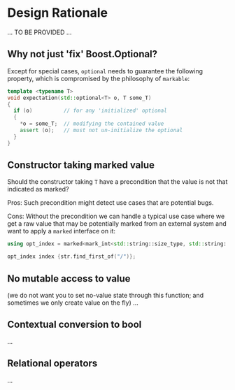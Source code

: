 # Design Rationale

... TO BE PROVIDED ...

## Why not just 'fix' Boost.Optional?

Except for special cases, `optional` needs to guarantee the following property, which is compromised by the philosophy of `markable`:

```c++
template <typename T>
void expectation(std::optional<T> o, T some_T)
{
  if (o)          // for any 'initialized' optional
  {
    *o = some_T;  // modifying the contained value
    assert (o);   // must not un-initialize the optional
  }
}
```

## Constructor taking marked value

Should the constructor taking `T` have a precondition that the value is not that indicated as marked?

Pros: Such precondition might detect use cases that are potential bugs.

Cons: Without the precondition we can handle a typical use case where we get a raw value that may be potentially marked from an external system and want to apply a `marked` interface on it:

```c++
using opt_index = marked<mark_int<std::string::size_type, std::string::npos>>;

opt_index index {str.find_first_of("/")};
```

## No mutable access to value

(we do not want you to set no-value state through this function; and sometimes we only create value on the fly) ...

## Contextual conversion to bool

...

## Relational operators

...
